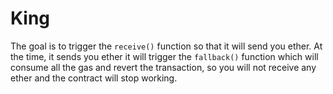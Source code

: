 # King

The goal is to trigger the `receive()` function so that it will send you ether. At the time, it sends you ether it will trigger the `fallback()` function which will consume all the gas and revert the transaction, so you will not receive any ether and the contract will stop working.
